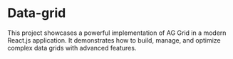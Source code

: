 # Data-grid
This project showcases a powerful implementation of AG Grid in a modern React.js application. It demonstrates how to build, manage, and optimize complex data grids with advanced features.
